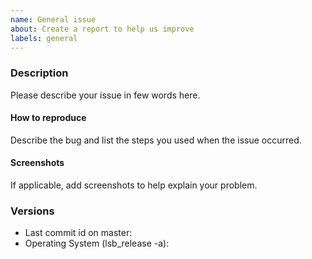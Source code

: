 ```yaml
---
name: General issue
about: Create a report to help us improve
labels: general
---
```


<!-- Before filling this issue, please read the Docs (https://github.com/fossology/Nirjas#readme)
and search if the bug do not already exists in the issues (https://github.com/fossology/Nirjas/issues). -->

### Description

Please describe your issue in few words here.

#### How to reproduce

Describe the bug and list the steps you used when the issue occurred.

#### Screenshots

If applicable, add screenshots to help explain your problem.

### Versions

* Last commit id on master:
* Operating System (lsb_release -a):
